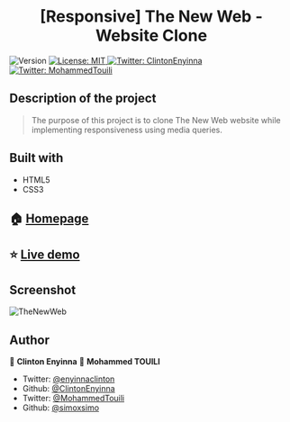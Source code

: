 <h1 align="center">[Responsive] The New Web - Website Clone</h1>
<p>
  <img alt="Version" src="https://img.shields.io/badge/version-0.0.1-blue.svg?cacheSeconds=2592000" />
  <a href="#" target="_blank">
    <img alt="License: MIT " src="https://img.shields.io/badge/License-MIT -yellow.svg" />
  </a>
  <a href="https://twitter.com/ClintonEnyinna" target="_blank">
    <img alt="Twitter: ClintonEnyinna " src="https://img.shields.io/twitter/follow/ClintonEnyinna .svg?style=social" />
  </a>
  <a href="https://twitter.com/MohammedTouili " target="_blank">
    <img alt="Twitter: MohammedTouili " src="https://img.shields.io/twitter/follow/MohammedTouili .svg?style=social" />
  </a>
</p>


## Description of the project 

>The purpose of this project is to clone The New Web website while implementing responsiveness using media queries. 

## Built with
<ul>
  <li>HTML5</li>
  <li>CSS3</li>
</ul>

## 🏠 [Homepage](https://github.com/simoxsimo/Resposive-Thenextweb-Clone)

## ⭐️ [Live demo](https://simoxsimo.github.io/Resposive-Thenextweb-Clone/)

## Screenshot
![TheNewWeb](https://user-images.githubusercontent.com/57480558/70943613-2d201480-2049-11ea-80a4-3b445503b859.png)

## Author

👤 **Clinton Enyinna**
👤 **Mohammed TOUILI**

* Twitter: [@enyinnaclinton ](https://twitter.com/ClintonEnyinna)
* Github: [@ClintonEnyinna](https://github.com/https:\/\/github.com\/ClintonEnyinna)  
* Twitter: [@MohammedTouili](https://twitter.com/MohammedTouili )
* Github: [@simoxsimo](https://github.com/https:\/\/github.com\/simoxsimo)
